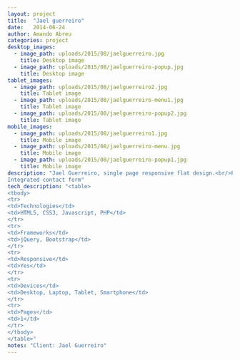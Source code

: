 ```yaml
---
layout: project
title:  "Jael guerreiro"
date:   2014-06-24
author: Amando Abreu
categories: project
desktop_images:
  - image_path: uploads/2015/08/jaelguerreiro.jpg
    title: Desktop image
  - image_path: uploads/2015/08/jaelguerreiro-popup.jpg
    title: Desktop image
tablet_images:
  - image_path: uploads/2015/08/jaelguerreiro2.jpg
    title: Tablet image
  - image_path: uploads/2015/08/jaelguerreiro-menu1.jpg
    title: Tablet image
  - image_path: uploads/2015/08/jaelguerreiro-popup2.jpg
    title: Tablet image
mobile_images:
  - image_path: uploads/2015/08/jaelguerreiro1.jpg
    title: Mobile image
  - image_path: uploads/2015/08/jaelguerreiro-menu.jpg
    title: Mobile image
  - image_path: uploads/2015/08/jaelguerreiro-popup1.jpg
    title: Mobile image
description: "Jael Guerreiro, single page responsive flat design.<br/>Popup video/photo gallery with autoplay functionality.<br/>
Integrated contact form"
tech_description: "<table>
<tbody>
<tr>
<td>Technologies</td>
<td>HTML5, CSS3, Javascript, PHP</td>
</tr>
<tr>
<td>Frameworks</td>
<td>jQuery, Bootstrap</td>
</tr>
<tr>
<td>Responsive</td>
<td>Yes</td>
</tr>
<tr>
<td>Devices</td>
<td>Desktop, Laptop, Tablet, Smartphone</td>
</tr>
<tr>
<td>Pages</td>
<td>1</td>
</tr>
</tbody>
</table>"
notes: "Client: Jael Guerreiro"
---
```

